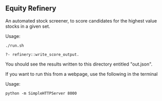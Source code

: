 Equity Refinery
---------------

An automated stock screener, to score candidates for the highest value stocks in a given set.

Usage:
```
./run.sh

?- refinery::write_score_output.
```

You should see the results written to this directory entitled "out.json".

If you want to run this from a webpage, use the following in the terminal

Usage:
```
python -m SimpleHTTPServer 8000
```
